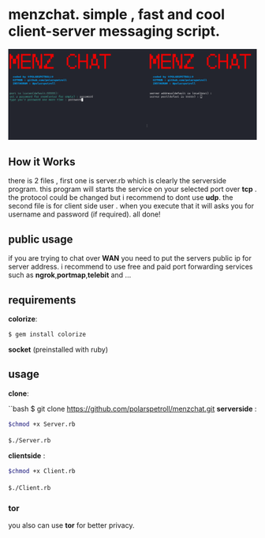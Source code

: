 
# menzchat. simple , fast and cool client-server messaging script.
![Alt text](screenshot.png?raw=true "Optional Title")
## How it Works 
there is 2 files , first one is server.rb which is clearly the serverside program. this program will starts the service on your selected port over **tcp** . the protocol could be changed but i recommend to dont use **udp**.
the second file is for client side user . when you execute that it will asks you for username and password (if required).
all done!
## public usage 
if you are trying to chat over **WAN** you need to put the servers public ip for server address. i recommend to use free and paid port forwarding services such as **ngrok**,**portmap**,**telebit** and ...
## requirements
**colorize**: 
```bash 
$ gem install colorize
```

**socket** (preinstalled with ruby)
## usage 
**clone**:

``bash
$ git clone https://github.com/polarspetroll/menzchat.git
**serverside** : 
```bash
$chmod +x Server.rb

$./Server.rb
```

**clientside** :
```bash
$chmod +x Client.rb

$./Client.rb
```
### tor
you also can use **tor** for better privacy.
